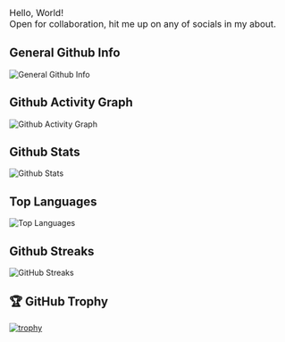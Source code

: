 <font size="3">Hello, World!<br>
Open for collaboration, hit me up on any of socials in my about.</font>

## General Github Info
![General Github Info](https://github-stats-alpha.vercel.app/api?username=helloswayamshah&cc=193549&tc=6AD7A5&ic=E582D8&bc=D9D9DA)
## Github Activity Graph
![Github Activity Graph](https://github-readme-activity-graph.vercel.app/graph?username=helloswayamshah&custom_title=Swayam's%20github%20activity%20graph&theme=vue)
## Github Stats
![Github Stats](https://github-readme-stats.vercel.app/api?username=helloswayamshah&show_icons=true&theme=cobalt)
## Top Languages
![Top Languages](https://github-readme-stats.vercel.app/api/top-langs/?username=helloswayamshah&layout=donut-vertical&show_icons=true&theme=cobalt)
## Github Streaks
![GitHub Streaks](https://streak-stats.demolab.com/?user=helloswayamshah&theme=radical)
## 🏆 GitHub Trophy
[![trophy](https://github-profile-trophy.vercel.app/?username=helloswayamshah&column=8&theme=radical)](https://github-profile-trophy.vercel.app/?username=helloswayamshah&column=8)
##
<!---
swayam-shah/swayam-shah is a ✨ special ✨ repository because its `README.md` (this file) appears on your GitHub profile.
You can click the Preview link to take a look at your changes.
--->
